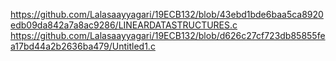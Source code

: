 https://github.com/Lalasaayyagari/19ECB132/blob/43ebd1bde6baa5ca8920edb09da842a7a8ac9286/LINEARDATASTRUCTURES.c
https://github.com/Lalasaayyagari/19ECB132/blob/d626c27cf723db85855fea17bd44a2b2636ba479/Untitled1.c

